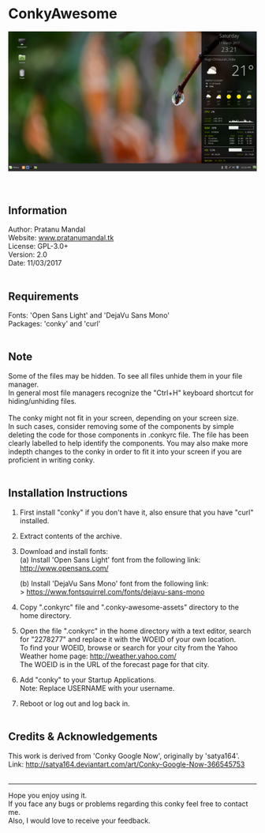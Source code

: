 # ConkyAwesome

![Screenshot 1](./screenshots/screenshot1.png)
<br/><br/><br/>

Information
-----------

Author:    Pratanu Mandal<br/>
Website:   www.pratanumandal.tk<br/>
License:   GPL-3.0+<br/>
Version:   2.0<br/>
Date:      11/03/2017<br/><br/>



Requirements
------------

Fonts:     'Open Sans Light' and 'DejaVu Sans Mono'<br/>
Packages:  'conky' and 'curl'<br/><br/>



Note
----

Some of the files may be hidden. To see all files unhide them in your file manager.<br/>
In general most file managers recognize the "Ctrl+H" keyboard shortcut for hiding/unhiding files.<br/>
<br/>
The conky might not fit in your screen, depending on your screen size.<br/>
In such cases, consider removing some of the components by simple deleting the code for those components in .conkyrc file.
The file has been clearly labelled to help identify the components. You may also make more indepth changes to the conky in order to fit it into your screen if you are proficient in writing conky.<br/><br/>




Installation Instructions
-------------------------

1. First install "conky" if you don't have it, also ensure that you have "curl" installed.<br/>


2. Extract contents of the archive.<br/>


3. Download and install fonts:<br/>
    &#x09;(a) Install 'Open Sans Light' font from the following link:<br/>
    &#x09;&#x09;&#x09;&#x09;http://www.opensans.com/<br/>

    (b) Install 'DejaVu Sans Mono' font from  the following link:<br/>
           > https://www.fontsquirrel.com/fonts/dejavu-sans-mono<br/>


3. Copy ".conkyrc" file and ".conky-awesome-assets" directory to the home directory.<br/>


4. Open the file ".conkyrc" in the home directory with a text editor, search for "2278277" and replace it with the WOEID of your own location.<br/>
   To find your WOEID, browse or search for your city from the Yahoo Weather home page:  http://weather.yahoo.com/<br/>
   The WOEID is in the URL of the forecast page for that city.<br/>


5. Add "conky" to your Startup Applications.<br/>
   Note: Replace USERNAME with your username.<br/>


6. Reboot or log out and log back in.<br/><br/>



Credits & Acknowledgements
--------------------------

This work is derived from 'Conky Google Now', originally by 'satya164'.<br/>
Link: http://satya164.deviantart.com/art/Conky-Google-Now-366545753<br/><br/>


------------------------------------------------------------------------------

Hope you enjoy using it.<br/>
If you face any bugs or problems regarding this conky feel free to contact me.<br/>
Also, I would love to receive your feedback.<br/>
